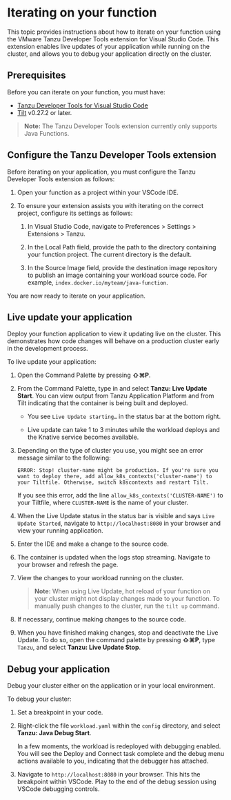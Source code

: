 # Iterating on your function

This topic provides instructions about how to iterate on your function using the
VMware Tanzu Developer Tools extension for Visual Studio Code.
This extension enables live updates of your application while running on the
cluster, and allows you to debug your application directly on the cluster.

## <a id="prereqs"></a> Prerequisites

Before you can iterate on your function, you must have:

- [Tanzu Developer Tools for Visual Studio Code](../vscode-extension/install.md)
- [Tilt](https://docs.tilt.dev/install.html) v0.27.2 or later.

> **Note:** The Tanzu Developer Tools extension currently only supports Java Functions.

## <a id="configuration"></a> Configure the Tanzu Developer Tools extension

Before iterating on your application, you must configure the Tanzu Developer Tools extension as follows:

1. Open your function as a project within your VSCode IDE.

2. To ensure your extension assists you with iterating on the correct project,
configure its settings as follows:

    1. In Visual Studio Code, navigate to Preferences > Settings > Extensions > Tanzu.

    1. In the Local Path field, provide the path to the directory containing your function project.
    The current directory is the default.

    1. In the Source Image field, provide the destination image repository to publish
    an image containing your workload source code. For example, `index.docker.io/myteam/java-function`.

You are now ready to iterate on your application.

## <a id="live-update"></a> Live update your application

Deploy your function application to view it updating live on the cluster.
This demonstrates how code changes will behave on a production cluster early in the development process.

To live update your application:

1. Open the Command Palette by pressing **⇧⌘P**.

1. From the Command Palette, type in and select **Tanzu: Live Update Start**.
You can view output from Tanzu Application Platform and from Tilt indicating that
the container is being built and deployed.

    - You see `Live Update starting…` in the status bar at the bottom right.

    - Live update can take 1 to 3 minutes while the workload deploys and the Knative service
    becomes available.

1. Depending on the type of cluster you use, you might see an error message similar to the following:

    `ERROR: Stop! cluster-name might be production. If you're sure you want to deploy there,
    add allow_k8s_contexts('cluster-name') to your Tiltfile. Otherwise, switch k8scontexts
    and restart Tilt.`

    If you see this error, add the line `allow_k8s_contexts('CLUSTER-NAME')` to your Tiltfile,
    where `CLUSTER-NAME` is the name of your cluster.

1. When the Live Update status in the status bar is visible and says
`Live Update Started`, navigate to `http://localhost:8080` in your browser
and view your running application.

1. Enter the IDE and make a change to the source code.

1. The container is updated when the logs stop streaming. Navigate to your browser and refresh the page.

1. View the changes to your workload running on the cluster.

    > **Note:** When using Live Update, hot reload of your function on your cluster might not
    > display changes made to your function.
    > To manually push changes to the cluster, run the `tilt up` command.

1. If necessary, continue making changes to the source code.

1. When you have finished making changes, stop and deactivate the Live Update.
To do so, open the command palette by pressing **⇧⌘P**, type `Tanzu`, and select **Tanzu: Live Update Stop**.

## <a id="debug-app"></a> Debug your application

Debug your cluster either on the application or in your local environment.

To debug your cluster:

1. Set a breakpoint in your code.

1. Right-click the file `workload.yaml` within the `config` directory, and select **Tanzu: Java Debug Start**.

    In a few moments, the workload is redeployed with debugging enabled.
    You will see the Deploy and Connect task complete and the debug menu actions
    available to you, indicating that the debugger has attached.

1. Navigate to `http://localhost:8080` in your browser. This hits the breakpoint within VSCode.
Play to the end of the debug session using VSCode debugging controls.
